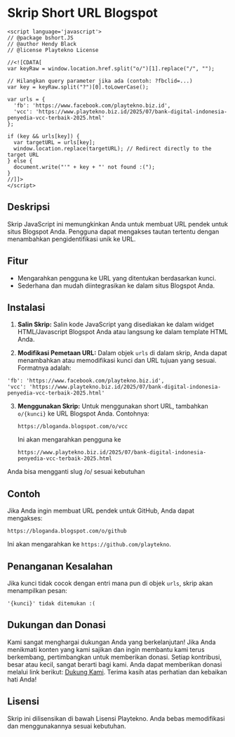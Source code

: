 
# Skrip Short URL Blogspot

```
<script language='javascript'>
// @package bshort.JS
// @author Hendy Black
// @license Playtekno License

//<![CDATA[
var keyRaw = window.location.href.split("o/")[1].replace("/", "");

// Hilangkan query parameter jika ada (contoh: ?fbclid=...)
var key = keyRaw.split("?")[0].toLowerCase();

var urls = {
  'fb': 'https://www.facebook.com/playtekno.biz.id',
  'vcc': 'https://www.playtekno.biz.id/2025/07/bank-digital-indonesia-penyedia-vcc-terbaik-2025.html'
};

if (key && urls[key]) {
  var targetURL = urls[key];
  window.location.replace(targetURL); // Redirect directly to the target URL
} else {
  document.write("'" + key + "' not found :(");
}
//]]>
</script>
```
## Deskripsi

Skrip JavaScript ini memungkinkan Anda untuk membuat URL pendek untuk situs Blogspot Anda. Pengguna dapat mengakses tautan tertentu dengan menambahkan pengidentifikasi unik ke URL.

## Fitur

- Mengarahkan pengguna ke URL yang ditentukan berdasarkan kunci.
- Sederhana dan mudah diintegrasikan ke dalam situs Blogspot Anda.

## Instalasi

1. **Salin Skrip:**
   Salin kode JavaScript yang disediakan ke dalam widget HTML/Javascript Blogspot Anda atau langsung ke dalam template HTML Anda.

2. **Modifikasi Pemetaan URL:**
   Dalam objek `urls` di dalam skrip, Anda dapat menambahkan atau memodifikasi kunci dan URL tujuan yang sesuai. Formatnya adalah:
  ```
'fb': 'https://www.facebook.com/playtekno.biz.id',
  'vcc': 'https://www.playtekno.biz.id/2025/07/bank-digital-indonesia-penyedia-vcc-terbaik-2025.html'
  ```

3. **Menggunakan Skrip:**
   Untuk menggunakan short URL, tambahkan `o/{kunci}` ke URL Blogspot Anda. Contohnya:
   ```
   https://bloganda.blogspot.com/o/vcc
   ```
   Ini akan mengarahkan pengguna ke
    ```
   https://www.playtekno.biz.id/2025/07/bank-digital-indonesia-penyedia-vcc-terbaik-2025.html
    ```
Anda bisa mengganti slug /o/ sesuai kebutuhan
## Contoh

Jika Anda ingin membuat URL pendek untuk GitHub, Anda dapat mengakses:
```
https://bloganda.blogspot.com/o/github
```
Ini akan mengarahkan ke `https://github.com/playtekno`.

## Penanganan Kesalahan

Jika kunci tidak cocok dengan entri mana pun di objek `urls`, skrip akan menampilkan pesan:
```
'{kunci}' tidak ditemukan :(
```

## Dukungan dan Donasi

Kami sangat menghargai dukungan Anda yang berkelanjutan! Jika Anda menikmati konten yang kami sajikan dan ingin membantu kami terus berkembang, pertimbangkan untuk memberikan donasi. Setiap kontribusi, besar atau kecil, sangat berarti bagi kami. Anda dapat memberikan donasi melalui link berikut: [Dukung Kami](https://lynk.id/hendygital/s/e8n3rm42rj39). Terima kasih atas perhatian dan kebaikan hati Anda!

## Lisensi

Skrip ini dilisensikan di bawah Lisensi Playtekno. Anda bebas memodifikasi dan menggunakannya sesuai kebutuhan.
```
